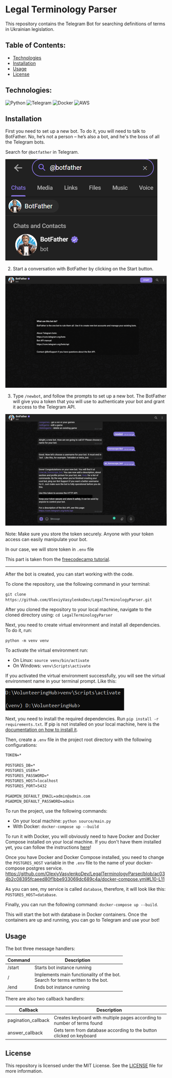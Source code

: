 # Legal Terminology Parser

This repository contains the Telegram Bot for searching definitions of terms in Ukrainian legislation.

## Table of Contents:

* [Technologies](#technologies)
* [Installation](#installation)
* [Usage](#usage)
* [License](#License)

## Technologies:

![Python](https://img.shields.io/badge/Python-FFD43B?style=for-the-badge&logo=python&logoColor=white)
![Telegram](https://img.shields.io/badge/Telegram-2CA5E0?style=for-the-badge&logo=telegram&logoColor=white)
![Docker](https://img.shields.io/badge/Docker-2CA5E0?style=for-the-badge&logo=docker&logoColor=white)
![AWS](https://img.shields.io/badge/AWS-%23FF9900.svg?style=for-the-badge&logo=amazon-aws&logoColor=white)

## Installation

First you need to set up a new bot.
To do it, you will need to talk to BotFather. No, he’s not a person – he’s also a bot, and he's the boss of
all the Telegram bots.

Search for `@botfather` in Telegram.

![1](img/Screenshot-2022-12-16-092357.png)

2. Start a conversation with BotFather by clicking on the Start button.

![2](img/Screenshot-2022-12-16-092531.png)

3. Type `/newbot`, and follow the prompts to set up a new bot. The BotFather will give you a token that you will use to
   authenticate your bot and grant it access to the Telegram API.

![3](img/Screenshot-2022-12-16-093337.png)

Note: Make sure you store the token securely. Anyone with your token access can easily manipulate your bot.

In our case, we will store token in `.env` file

This part is taken from
the [freecodecamp tutorial](https://www.freecodecamp.org/news/how-to-create-a-telegram-bot-using-python/).

---

After the bot is created, you can start working with the code.

To clone the repository, use the following command in your terminal:

`git clone https://github.com/OlexiyVasylenkoDev/LegalTerminologyParser.git`

After you cloned the repository to your local machine, navigate to the cloned directory using:
`cd LegalTerminologyParser`

Next, you need to create virtual environment and install all dependencies. To do it, run:

`python -m venv venv`

To activate the virtual environment run:

* On Linux: `source venv/bin/activate`
* On Windows: `venv\Scripts\activate`

If you activated the virtual environment successfully, you will see the virtual environment name in your terminal
prompt. Like this:

![venv-activated](img/venv-activated.PNG)

Next, you need to install the required dependencies. Run `pip install -r requirements.txt`.
If pip is not installed on your local machine, here is
the [documentation on how to install it](https://pip.pypa.io/en/stable/installation/).

Then, create a `.env` file in the project root directory with the following configurations:

```
TOKEN=*

POSTGRES_DB=*
POSTGRES_USER=*
POSTGRES_PASSWORD=*
POSTGRES_HOST=localhost
POSTGRES_PORT=5432

PGADMIN_DEFAULT_EMAIL=admin@admin.com
PGADMIN_DEFAULT_PASSWORD=admin
```

To run the project, use the following commands:

* On your local machine: `python source/main.py`
* With Docker: `docker-compose up --build`

To run it with Docker, you will obviously need to have Docker and Docker Compose installed on your local machine. If you
don't have
them installed yet, you can follow the instructions [here](https://docs.docker.com/compose/install/)!

Once you have Docker and Docker Compose installed, you need to change the `POSTGRES_HOST` variable in the `.env` file to
the name of your docker-compose postgres service.
https://github.com/OlexiyVasylenkoDev/LegalTerminologyParser/blob/ac034b2c08395fcaeed80f1bbe933069dc689c4a/docker-compose.yml#L10-L11

As you can see, my service is called `database`, therefore, it will look like this: `POSTGRES_HOST=database`.

Finally, you can run the following command:
`docker-compose up --build`.

This will start the bot with database in Docker containers.
Once the containers are up and running, you can go to Telegram and use your bot!

## Usage

The bot three message handlers:

| Command | Description                                                                         |
|---------|-------------------------------------------------------------------------------------|
| /start  | Starts bot instance running                                                         |
| /       | Implements main functionality of the bot. <br/>Search for terms written to the bot. |
| /end    | Ends bot instance running                                                           |

There are also two callback handlers:

| Callback            | Description                                                             |
|---------------------|-------------------------------------------------------------------------|
| pagination_callback | Creates keyboard with multiple pages according to number of terms found |
| answer_callback     | Gets term from database according to the button clicked on keyboard     |

## License

This repository is licensed under the MIT License. See
the [LICENSE](https://github.com/OlexiyVasylenkoDev/LegalTerminologyParser/blob/0cf80243e193606b89c7597a45f1e8adb2417928/LICENSE)
file for more information.